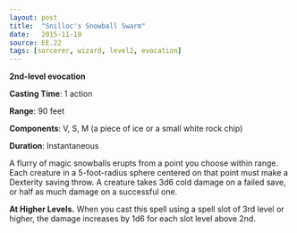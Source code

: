 ```yaml
---
layout: post
title:  "Snilloc's Snowball Swarm"
date:   2015-11-19
source: EE.22
tags: [sorcerer, wizard, level2, evocation]
---
```


**2nd-level evocation**

**Casting Time**: 1 action

**Range**: 90 feet

**Components**: V, S, M (a piece of ice or a small white rock chip)

**Duration**: Instantaneous

A flurry of magic snowballs erupts from a point you choose within range. Each creature in a 5-foot-radius sphere centered on that point must make a Dexterity saving throw. A creature takes 3d6 cold damage on a failed save, or half as much damage on a successful one.

**At Higher Levels.** When you cast this spell using a spell slot of 3rd level or higher, the damage increases by 1d6 for each slot level above 2nd.

